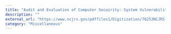 ```yaml
---
title: "Audit and Evaluation of Computer Secuirity: System Vulnerabilities and Controls II"
description: ""
external_url: "https://www.ncjrs.gov/pdffiles1/Digitization/76253NCJRS.pdf"
category: "Miscellaneous"
---
```

